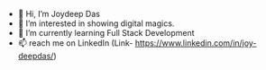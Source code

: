 - 👋 Hi, I’m Joydeep Das
- 👀 I’m interested in showing digital magics.
- 🌱 I’m currently learning Full Stack Development
- 📫 reach me on LinkedIn (Link- https://www.linkedin.com/in/joy-deepdas/)

<!---
joydeep-git/joydeep-git is a ✨ special ✨ repository because its `README.md` (this file) appears on your GitHub profile.
You can click the Preview link to take a look at your changes.
--->
